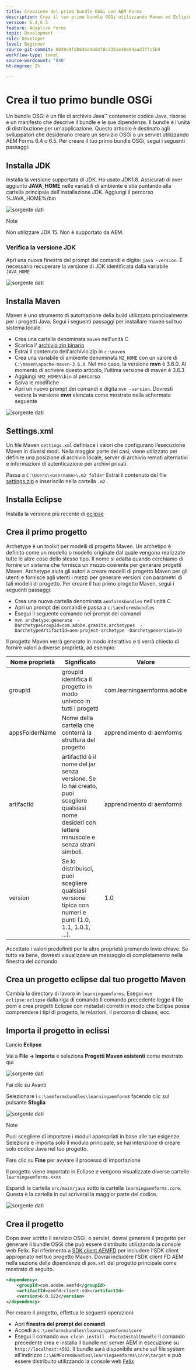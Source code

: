 ```yaml
---
title: Creazione del primo bundle OSGi con AEM Forms
description: Crea il tuo primo bundle OSGi utilizzando Maven ed Eclipse
version: 6.4,6.5
feature: Adaptive Forms
topic: Development
role: Developer
level: Beginner
source-git-commit: 0049c9fd864bd4dd4f8c33b1e40e94aad3ffc5b9
workflow-type: tm+mt
source-wordcount: '840'
ht-degree: 2%

---
```



# Crea il tuo primo bundle OSGi

Un bundle OSGi è un file di archivio Java™ contenente codice Java, risorse e un manifesto che descrive il bundle e le sue dipendenze. Il bundle è l&#39;unità di distribuzione per un&#39;applicazione. Questo articolo è destinato agli sviluppatori che desiderano creare un servizio OSGi o un servlet utilizzando AEM Forms 6.4 o 6.5. Per creare il tuo primo bundle OSGi, segui i seguenti passaggi:


## Installa JDK

Installa la versione supportata di JDK. Ho usato JDK1.8. Assicurati di aver aggiunto **JAVA_HOME** nelle variabili di ambiente e stia puntando alla cartella principale dell&#39;installazione JDK.
Aggiungi il percorso %JAVA_HOME%/bin

![sorgente dati](assets/java-home.JPG)

>[!NOTE]
> Non utilizzare JDK 15. Non è supportato da AEM.

### Verifica la versione JDK

Apri una nuova finestra del prompt dei comandi e digita: `java -version`. È necessario recuperare la versione di JDK identificata dalla variabile `JAVA_HOME`

![sorgente dati](assets/java-version.JPG)

## Installa Maven

Maven è uno strumento di automazione della build utilizzato principalmente per i progetti Java. Segui i seguenti passaggi per installare maven sul tuo sistema locale.

* Crea una cartella denominata `maven` nell&#39;unità C
* Scarica l&#39; [archivio zip binario](https://maven.apache.org/download.cgi)
* Estrai il contenuto dell&#39;archivio zip in `c:\maven`
* Crea una variabile di ambiente denominata `M2_HOME` con un valore di `C:\maven\apache-maven-3.6.0`. Nel mio caso, la versione **mvn** è 3.6.0. Al momento di scrivere questo articolo, l’ultima versione di maven è 3.6.3
* Aggiungi `%M2_HOME%\bin` al percorso
* Salva le modifiche
* Apri un nuovo prompt dei comandi e digita `mvn -version`. Dovresti vedere la versione **mvn** elencata come mostrato nella schermata seguente

![sorgente dati](assets/mvn-version.JPG)

## Settings.xml

Un file Maven `settings.xml` definisce i valori che configurano l’esecuzione Maven in diversi modi. Nella maggior parte dei casi, viene utilizzato per definire una posizione di archivio locale, server di archivio remoti alternativi e informazioni di autenticazione per archivi privati.

Passa a `C:\Users\<username>\.m2 folder`
Estrai il contenuto del file [settings.zip](assets/settings.zip) e inseriscilo nella cartella `.m2` .

## Installa Eclipse

Installa la versione più recente di [eclipse](https://www.eclipse.org/downloads/)

## Crea il primo progetto

Archetype è un toolkit per modelli di progetto Maven. Un archetipo è definito come un modello o modello originale dal quale vengono realizzate tutte le altre cose dello stesso tipo. Il nome si adatta quando cerchiamo di fornire un sistema che fornisca un mezzo coerente per generare progetti Maven. Archetype aiuta gli autori a creare modelli di progetto Maven per gli utenti e fornisce agli utenti i mezzi per generare versioni con parametri di tali modelli di progetto.
Per creare il tuo primo progetto Maven, segui i seguenti passaggi:

* Crea una nuova cartella denominata `aemformsbundles` nell&#39;unità C
* Apri un prompt dei comandi e passa a `c:\aemformsbundles`
* Esegui il seguente comando nel prompt dei comandi
* `mvn archetype:generate  -DarchetypeGroupId=com.adobe.granite.archetypes  -DarchetypeArtifactId=aem-project-archetype -DarchetypeVersion=19`

Il progetto Maven verrà generato in modo interattivo e ti verrà chiesto di fornire valori a diverse proprietà, ad esempio:

| Nome proprietà | Significato | Valore |
------------------------|---------------------------------------|---------------------
| groupId | groupId identifica il progetto in modo univoco in tutti i progetti | com.learningaemforms.adobe |
| appsFolderName | Nome della cartella che conterrà la struttura del progetto | apprendimento di aemforms |
| artifactId | artifactId è il nome del jar senza versione. Se lo hai creato, puoi scegliere qualsiasi nome desideri con lettere minuscole e senza strani simboli. | apprendimento di aemforms |
| version | Se lo distribuisci, puoi scegliere qualsiasi versione tipica con numeri e punti (1.0, 1.1, 1.0.1, ...). | 1.0 |

Accettate i valori predefiniti per le altre proprietà premendo Invio chiave.
Se tutto va bene, dovresti visualizzare un messaggio di completamento nella finestra del comando

## Crea un progetto eclipse dal tuo progetto Maven

Cambia la directory di lavoro in `learningaemforms`.
Esegui `mvn eclipse:eclipse` dalla riga di comando
Il comando precedente legge il file pom e crea progetti Eclipse con metadati corretti in modo che Eclipse possa comprendere i tipi di progetto, le relazioni, il percorso di classe, ecc.

## Importa il progetto in eclissi

Lancio **Eclipse**

Vai a **File -> Importa** e seleziona **Progetti Maven esistenti** come mostrato qui

![sorgente dati](assets/import-mvn-project.JPG)

Fai clic su Avanti

Selezionare i `c:\aemformsbundles\learningaemform`s facendo clic sul pulsante **Sfoglia**

![sorgente dati](assets/select-mvn-project.JPG)

>[!NOTE]
>Puoi scegliere di importare i moduli appropriati in base alle tue esigenze. Seleziona e importa solo il modulo principale, se hai intenzione di creare solo codice Java nel tuo progetto.

Fare clic su **Fine** per avviare il processo di importazione

Il progetto viene importato in Eclipse e vengono visualizzate diverse cartelle `learningaemforms.xxxx`

Espandi la cartella `src/main/java` sotto la cartella `learningaemforms.core`. Questa è la cartella in cui scriverai la maggior parte del codice.

![sorgente dati](assets/learning-core.JPG)

## Crea il progetto




Dopo aver scritto il servizio OSGi, o servlet, dovrai generare il progetto per generare il bundle OSGi che può essere distribuito utilizzando la console web Felix. Fai riferimento a [SDK client AEMFD](https://repo.adobe.com/nexus/content/groups/public/com/adobe/aemfd/aemfd-client-sdk-) per includere l&#39;SDK client appropriato nel tuo progetto Maven. Dovrai includere l’SDK client FD AEM nella sezione delle dipendenze di `pom.xml` del progetto principale come mostrato di seguito.







```xml
<dependency>
    <groupId>com.adobe.aemfd</groupId>
    <artifactId>aemfd-client-sdk</artifactId>
    <version>6.0.122</version>
</dependency>
```

Per creare il progetto, effettua le seguenti operazioni:

* Apri **finestra del prompt dei comandi**
* Accedi a `c:\aemformsbundles\learningaemforms\core`
* Esegui il comando `mvn clean install -PautoInstallBundle`
Il comando precedente crea e installa il bundle nel server AEM in esecuzione su `http://localhost:4502`. Il bundle sarà disponibile anche sul file system all&#39;indirizzo
   `C:\AEMFormsBundles\learningaemforms\core\target` e può essere distribuito utilizzando la console web  [Felix](http://localhost:4502/system/console/bundles)
